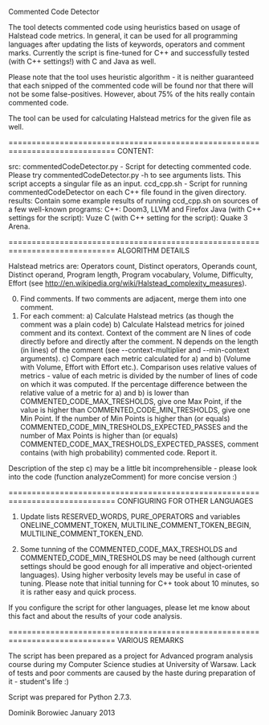 Commented Code Detector

The tool detects commented code using heuristics based on usage of Halstead 
code metrics. In general, it can be used for all programming languages after
updating the lists of keywords, operators and comment marks. Currently the
script is fine-tuned for C++ and successfully tested (with C++ settings!) with
C and Java as well.

Please note that the tool uses heuristic algorithm - it is neither guaranteed
that each snipped of the commented code will be found nor that there will not
be some false-positives. However, about 75% of the hits really contain 
commented code.

The tool can be used for calculating Halstead metrics for the given file as
well.


=============================================================================
CONTENT:

src\:
    commentedCodeDetector.py - Script for detecting commented code. Please
        try commentedCodeDetector.py -h to see arguments lists. This script 
        accepts a singular file as an input.
    ccd_cpp.sh - Script for running commentedCodeDetector on each C++ file
        found in the given directory.
results\:
    Contain some example results of running ccd_cpp.sh on sources of a few
    well-known programs:
        C++: Doom3, LLVM and Firefox
        Java (with C++ settings for the script): Vuze
        C (with C++ setting for the script): Quake 3 Arena.

        
=============================================================================
ALGORITHM DETAILS
        
Halstead metrics are: Operators count, Distinct operators, Operands count,
Distinct operand, Program length, Program vocabulary, Volume, Difficulty,
Effort (see http://en.wikipedia.org/wiki/Halstead_complexity_measures).

0) Find comments. If two comments are adjacent, merge them into one comment.
1) For each comment:
a) Calculate Halstead metrics (as though the comment was a plain code)
b) Calculate Halstead metrics for joined comment and its context. Context of 
the comment are N lines of code directly before and directly after the
comment. N depends on the length (in lines) of the comment (see 
--context-multiplier and --min-context arguments).
c) Compare each metric calculated for a) and b) (Volume with Volume, Effort
with Effort etc.). Comparison uses relative values of metrics - value
of each metric is divided by the number of lines of code on which it was
computed. If the percentage difference between the relative value of a metric
for a) and b) is lower than COMMENTED_CODE_MAX_TRESHOLDS, give one Max Point,
if the value is higher than COMMENTED_CODE_MIN_TRESHOLDS, give one Min Point.
If the number of Min Points is higher than (or equals)
COMMENTED_CODE_MIN_TRESHOLDS_EXPECTED_PASSES and the number of Max Points
is higher than (or equals) COMMENTED_CODE_MAX_TRESHOLDS_EXPECTED_PASSES,
comment contains (with high probability) commented code. Report it.

Description of the step c) may be a little bit incomprehensible - please
look into the code (function analyzeComment) for more concise version :)


=============================================================================
CONFIGURING FOR OTHER LANGUAGES
    
1) Update lists RESERVED_WORDS, PURE_OPERATORS and variables 
ONELINE_COMMENT_TOKEN, MULTILINE_COMMENT_TOKEN_BEGIN, 
MULTILINE_COMMENT_TOKEN_END.

2) Some tunning of the COMMENTED_CODE_MAX_TRESHOLDS and 
COMMENTED_CODE_MIN_TRESHOLDS may be need (although current settings should
be good enough for all imperative and object-oriented languages). Using
higher verbosity levels may be useful in case of tuning. Please note that
initial tunning for C++ took about 10 minutes, so it is rather easy and
quick process.

If you configure the script for other languages, please let me know about
this fact and about the results of your code analysis.


=============================================================================
VARIOUS REMARKS
        
The script has been prepared as a project for Advanced program analysis course
during my Computer Science studies at University of Warsaw. Lack of tests
and poor comments are caused by the haste during preparation of it - student's
life :)

Script was prepared for Python 2.7.3.



Dominik Borowiec
January 2013